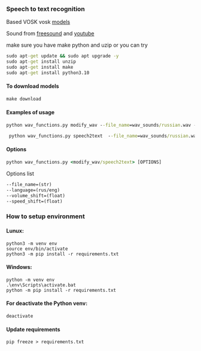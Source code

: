 ### Speech to text recognition

Based VOSK vosk [models](https://alphacephei.com/vosk/models)

Sound from [freesound](https://freesound.org/people/balloonhead/sounds/362501/) and [youtube](https://www.youtube.com/watch?v=VI1bR9fj6cs)


make sure you have make python and uzip
or you can try

```cmd
sudo apt-get update && sudo apt upgrade -y
sudo apt-get install unzip
sudo apt-get install make
sudo apt-get install python3.10
```

#### To download models
```cmd
make download
```

#### Examples of usage
```cmd
python wav_functions.py modify_wav --file_name=wav_sounds/russian.wav --volume_shift=10 --speed_shift=2
```
```cmd
 python wav_functions.py speech2text  --file_name=wav_sounds/russian.wav --language=rus
```


#### Options
```cmd
python wav_functions.py <modify_wav/speech2text> [OPTIONS]
```
Options list
```cmd
--file_name=(str)
--language=(rus/eng)
--volume_shift=(float)
--speed_shift=(float)
```

### How to setup environment 
#### Lunux:
    python3 -m venv env
    source env/bin/activate
    python3 -m pip install -r requirements.txt
#### Windows:
    python -m venv env
    .\env\Scripts\activate.bat
    python -m pip install -r requirements.txt
#### For deactivate the Python venv:
    deactivate
#### Update requirements
    pip freeze > requirements.txt
